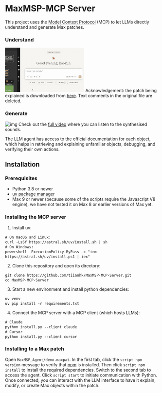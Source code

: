 # MaxMSP-MCP Server

This project uses the [Model Context Protocol](https://modelcontextprotocol.io/introduction) (MCP) to let LLMs directly understand and generate Max patches.

### Understand

![img](./assets/understand.gif)
Acknowledgement: the patch being explained is downloaded from [here](https://github.com/jeffThompson/MaxMSP_TeachingSketches/blob/master/02_MSP/07%20Ring%20Modulation.maxpat). Text comments in the original file are deleted.

### Generate

![img](./assets/generate.gif)
Check out the [full video](https://www.youtube.com/watch?v=Ns89YuE5-to) where you can listen to the synthesised sounds.

The LLM agent has access to the official documentation for each object, which helps in retrieving and explaining unfamiliar objects, debugging, and verifying their own actions.

## Installation  

### Prerequisites  

 - Python 3.8 or newer  
 - [uv package manager](https://github.com/astral-sh/uv)  
 - Max 9 or newer (because some of the scripts require the Javascript V8 engine), we have not tested it on Max 8 or earlier versions of Max yet.  

### Installing the MCP server

1. Install uv:
```
# On macOS and Linux:
curl -LsSf https://astral.sh/uv/install.sh | sh
# On Windows:
powershell -ExecutionPolicy ByPass -c "irm https://astral.sh/uv/install.ps1 | iex"
```
2. Clone this repository and open its directory:
```
git clone https://github.com/tiianhk/MaxMSP-MCP-Server.git
cd MaxMSP-MCP-Server
```
3. Start a new environment and install python dependencies:
```
uv venv
uv pip install -r requirements.txt
```
4. Connect the MCP server with a MCP client (which hosts LLMs):
```
# Claude
python install.py --client claude
# Cursor
python install.py --client cursor
```

### Installing to a Max patch  

Open `MaxMSP_Agent/demo.maxpat`. In the first tab, click the `script npm version` message to verify that [npm](https://github.com/npm/cli) is installed. Then click `script npm install` to install the required dependencies. Switch to the second tab to access the agent. Click `script start` to initiate communication with Python. Once connected, you can interact with the LLM interface to have it explain, modify, or create Max objects within the patch.

